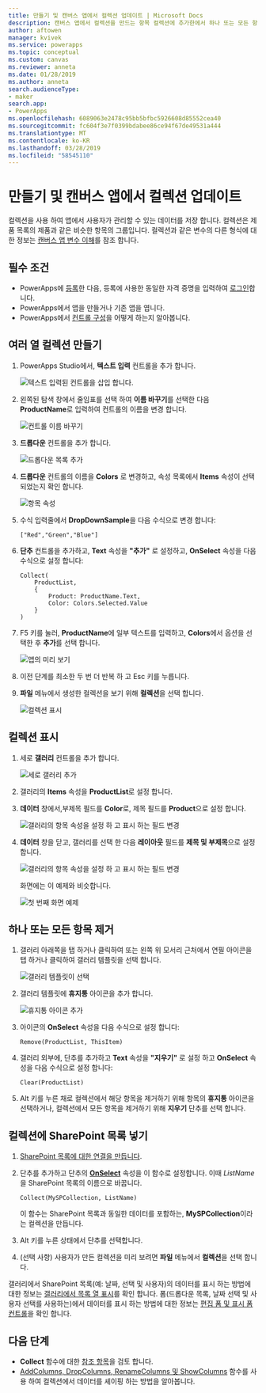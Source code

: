 ```yaml
---
title: 만들기 및 캔버스 앱에서 컬렉션 업데이트 | Microsoft Docs
description: 캔버스 앱에서 컬렉션을 만드는 항목 컬렉션에 추가한에서 하나 또는 모든 항목을 제거
author: aftowen
manager: kvivek
ms.service: powerapps
ms.topic: conceptual
ms.custom: canvas
ms.reviewer: anneta
ms.date: 01/28/2019
ms.author: anneta
search.audienceType:
- maker
search.app:
- PowerApps
ms.openlocfilehash: 6089063e2478c95bb5bfbc5926608d85552cea40
ms.sourcegitcommit: fc604f3e7f0399bdabee86ce94f67de49531a444
ms.translationtype: MT
ms.contentlocale: ko-KR
ms.lasthandoff: 03/28/2019
ms.locfileid: "58545110"
---
```

# <a name="create-and-update-a-collection-in-a-canvas-app"></a>만들기 및 캔버스 앱에서 컬렉션 업데이트

컬렉션을 사용 하여 앱에서 사용자가 관리할 수 있는 데이터를 저장 합니다. 컬렉션은 제품 목록의 제품과 같은 비슷한 항목의 그룹입니다. 컬렉션과 같은 변수의 다른 형식에 대한 정보는 [캔버스 앱 변수 이해](working-with-variables.md)를 참조 합니다.

## <a name="prerequisites"></a>필수 조건

- PowerApps에 [등록](../signup-for-powerapps.md)한 다음, 등록에 사용한 동일한 자격 증명을 입력하여 [로그인](https://web.powerapps.com?utm_source=padocs&utm_medium=linkinadoc&utm_campaign=referralsfromdoc)합니다.
- PowerApps에서 앱을 만들거나 기존 앱을 엽니다.
- PowerApps에서 [컨트롤 구성](add-configure-controls.md)을 어떻게 하는지 알아봅니다.

## <a name="create-a-multicolumn-collection"></a>여러 열 컬렉션 만들기

1. PowerApps Studio에서, **텍스트 입력** 컨트롤을 추가 합니다.

    ![텍스트 입력된 컨트롤을 삽입 합니다.](./media/create-update-collection/add-textbox.png)

1. 왼쪽된 탐색 창에서 줄임표를 선택 하여 **이름 바꾸기**를 선택한 다음 **ProductName**로 입력하여 컨트롤의 이름을 변경 합니다.

    ![컨트롤 이름 바꾸기](./media/create-update-collection/rename-textbox.png)

1. **드롭다운** 컨트롤을 추가 합니다.

    ![드롭다운 목록 추가](./media/create-update-collection/add-dropdown.png)

1. **드롭다운** 컨트롤의 이름을 **Colors** 로 변경하고, 속성 목록에서 **Items** 속성이 선택되었는지 확인 합니다.

    ![항목 속성](./media/create-update-collection/items-property.png)

1. 수식 입력줄에서 **DropDownSample**을 다음 수식으로 변경 합니다:

    `["Red","Green","Blue"]`

1. **단추** 컨트롤을 추가하고, **Text** 속성을 **"추가"** 로 설정하고, **OnSelect** 속성을 다음 수식으로 설정 합니다:

    ```powerapps-dot
    Collect(
        ProductList,
        {
            Product: ProductName.Text,
            Color: Colors.Selected.Value
        }
    )
    ```

1. F5 키를 눌러, **ProductName**에 일부 텍스트를 입력하고, **Colors**에서 옵션을 선택한 후 **추가**를 선택 합니다.

    ![앱의 미리 보기](./media/create-update-collection/preview-add.png)

1. 이전 단계를 최소한 두 번 더 반복 하 고 Esc 키를 누릅니다.

1. **파일** 메뉴에서 생성한 컬렉션을 보기 위해 **컬렉션**을 선택 합니다.

    ![컬렉션 표시](./media/create-update-collection/show-collection.png)

## <a name="show-a-collection"></a>컬렉션 표시

1. 세로 **갤러리** 컨트롤을 추가 합니다.

    ![세로 갤러리 추가](./media/create-update-collection/add-gallery.png)

1. 갤러리의 **Items** 속성을 **ProductList**로 설정 합니다.

1. **데이터** 창에서,부제목 필드를 **Color**로, 제목 필드를 **Product**으로 설정 합니다.

    ![갤러리의 항목 속성을 설정 하 고 표시 하는 필드 변경](./media/create-update-collection/configure-gallery.png)

1. **데이터** 창을 닫고, 갤러리를 선택 한 다음 **레이아웃** 필드를 **제목 및 부제목**으로 설정 합니다.

    ![갤러리의 항목 속성을 설정 하 고 표시 하는 필드 변경](./media/create-update-collection/change-layout.png)

    화면에는 이 예제와 비슷합니다.

    ![첫 번째 화면 예제](./media/create-update-collection/screen-example1.png)

## <a name="remove-one-or-all-items"></a>하나 또는 모든 항목 제거

1. 갤러리 아래쪽을 탭 하거나 클릭하여 또는 왼쪽 위 모서리 근처에서 연필 아이콘을 탭 하거나 클릭하여 갤러리 템플릿을 선택 합니다.

    ![갤러리 템플릿이 선택](./media/create-update-collection/select-template.png)

1. 갤러리 템플릿에 **휴지통** 아이콘을 추가 합니다.

    ![휴지통 아이콘 추가](./media/create-update-collection/trash-icon.png)

1. 아이콘의 **OnSelect** 속성을 다음 수식으로 설정 합니다:

    `Remove(ProductList, ThisItem)`

1. 갤러리 외부에, 단추를 추가하고 **Text** 속성을 **"지우기"** 로 설정 하고 **OnSelect** 속성을 다음 수식으로 설정 합니다:

    `Clear(ProductList)`

1. Alt 키를 누른 채로 컬렉션에서 해당 항목을 제거하기 위해 항목의 **휴지통** 아이콘을 선택하거나, 컬렉션에서 모든 항목을 제거하기 위해 **지우기** 단추를 선택 합니다.

## <a name="put-a-sharepoint-list-into-a-collection"></a>컬렉션에 SharePoint 목록 넣기

1. [SharePoint 목록에 대한 연결을 만듭니다](connections/connection-sharepoint-online.md#create-a-connection).

1. 단추를 추가하고 단추의 **[OnSelect](controls/properties-core.md)** 속성을 이 함수로 설정합니다. 이때 *ListName*을 SharePoint 목록의 이름으로 바꿉니다.<br>

    `Collect(MySPCollection, ListName)`

    이 함수는 SharePoint 목록과 동일한 데이터를 포함하는, **MySPCollection**이라는 컬렉션을 만듭니다.

1. Alt 키를 누른 상태에서 단추를 선택합니다.

1. (선택 사항) 사용자가 만든 컬렉션을 미리 보려면 **파일** 메뉴에서 **컬렉션**을 선택 합니다.

갤러리에서 SharePoint 목록(예: 날짜, 선택 및 사용자)의 데이터를 표시 하는 방법에 대한 정보는 [갤러리에서 목록 열 표시](connections/connection-sharepoint-online.md#show-list-columns-in-a-gallery)를 확인 합니다. 폼(드롭다운 목록, 날짜 선택 및 사용자 선택를 사용하는)에서 데이터를 표시 하는 방법에 대한 정보는 [편집 폼 및 표시 폼 컨트롤](controls/control-form-detail.md)을 확인 합니다.

## <a name="next-steps"></a>다음 단계

- **Collect** 함수에 대한 [참조 항목](functions/function-clear-collect-clearcollect.md)을 검토 합니다.
- [AddColumns, DropColumns, RenameColumns 및 ShowColumns](functions/function-table-shaping.md) 함수를 사용 하여 컬렉션에서 데이터를 셰이핑 하는 방법을 알아봅니다.
